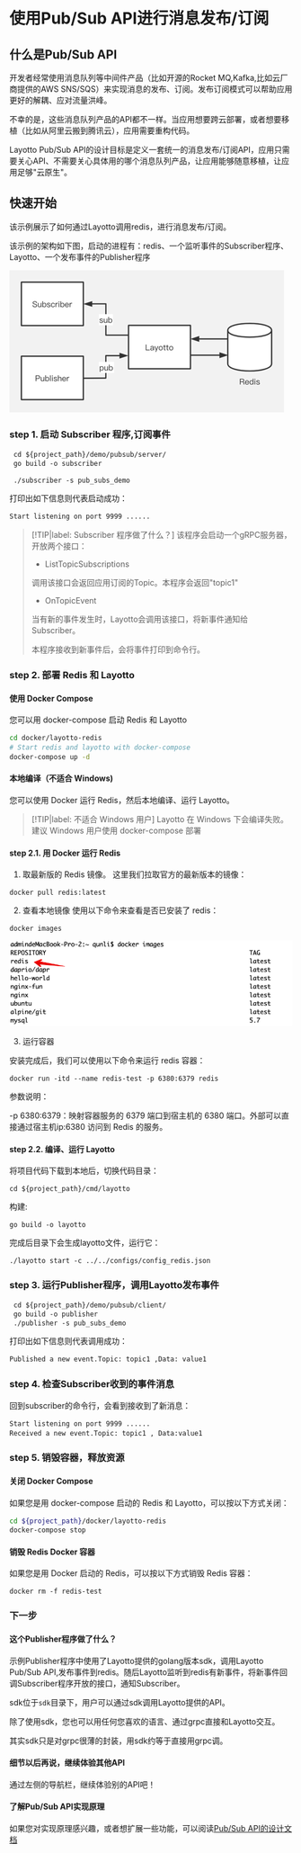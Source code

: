 # 使用Pub/Sub API进行消息发布/订阅
## 什么是Pub/Sub API
开发者经常使用消息队列等中间件产品（比如开源的Rocket MQ,Kafka,比如云厂商提供的AWS SNS/SQS）来实现消息的发布、订阅。发布订阅模式可以帮助应用更好的解耦、应对流量洪峰。

不幸的是，这些消息队列产品的API都不一样。当应用想要跨云部署，或者想要移植（比如从阿里云搬到腾讯云），应用需要重构代码。

Layotto Pub/Sub API的设计目标是定义一套统一的消息发布/订阅API，应用只需要关心API、不需要关心具体用的哪个消息队列产品，让应用能够随意移植，让应用足够"云原生"。

## 快速开始

该示例展示了如何通过Layotto调用redis，进行消息发布/订阅。

该示例的架构如下图，启动的进程有：redis、一个监听事件的Subscriber程序、Layotto、一个发布事件的Publisher程序

![img_1.png](../../../img/mq/start/img_1.png)

### step 1. 启动 Subscriber 程序,订阅事件
```shell
 cd ${project_path}/demo/pubsub/server/
 go build -o subscriber
```

```shell @background
 ./subscriber -s pub_subs_demo
```
打印出如下信息则代表启动成功：

```bash
Start listening on port 9999 ...... 
```

> [!TIP|label: Subscriber 程序做了什么？]
> 该程序会启动一个gRPC服务器，开放两个接口：
> - ListTopicSubscriptions
>
> 调用该接口会返回应用订阅的Topic。本程序会返回"topic1"
>
> - OnTopicEvent
>
> 当有新的事件发生时，Layotto会调用该接口，将新事件通知给Subscriber。
>
> 本程序接收到新事件后，会将事件打印到命令行。

### step 2. 部署 Redis 和 Layotto
<!-- tabs:start -->
#### **使用 Docker Compose**
您可以用 docker-compose 启动 Redis 和 Layotto

```bash
cd docker/layotto-redis
# Start redis and layotto with docker-compose
docker-compose up -d
```

#### **本地编译（不适合 Windows)**
您可以使用 Docker 运行 Redis，然后本地编译、运行 Layotto。

> [!TIP|label: 不适合 Windows 用户]
> Layotto 在 Windows 下会编译失败。建议 Windows 用户使用 docker-compose 部署

#### step 2.1. 用 Docker 运行 Redis
1. 取最新版的 Redis 镜像。
这里我们拉取官方的最新版本的镜像：

```shell
docker pull redis:latest
```

2. 查看本地镜像
   使用以下命令来查看是否已安装了 redis：

```shell
docker images
```
![img.png](../../../img/mq/start/img.png)

3. 运行容器

安装完成后，我们可以使用以下命令来运行 redis 容器：

```shell
docker run -itd --name redis-test -p 6380:6379 redis
```

参数说明：

-p 6380:6379：映射容器服务的 6379 端口到宿主机的 6380 端口。外部可以直接通过宿主机ip:6380 访问到 Redis 的服务。

#### step 2.2. 编译、运行 Layotto

将项目代码下载到本地后，切换代码目录：

```shell
cd ${project_path}/cmd/layotto
```

构建:

```shell @if.not.exist layotto
go build -o layotto
```

完成后目录下会生成layotto文件，运行它：

```shell @background
./layotto start -c ../../configs/config_redis.json
```
<!-- tabs:end -->

### step 3. 运行Publisher程序，调用Layotto发布事件

```shell
 cd ${project_path}/demo/pubsub/client/
 go build -o publisher
 ./publisher -s pub_subs_demo
```

打印出如下信息则代表调用成功：

```bash
Published a new event.Topic: topic1 ,Data: value1 
```

### step 4. 检查Subscriber收到的事件消息

回到subscriber的命令行，会看到接收到了新消息：

```bash
Start listening on port 9999 ...... 
Received a new event.Topic: topic1 , Data:value1 
```

### step 5. 销毁容器，释放资源
<!-- tabs:start -->
#### **关闭 Docker Compose**
如果您是用 docker-compose 启动的 Redis 和 Layotto，可以按以下方式关闭：

```bash
cd ${project_path}/docker/layotto-redis
docker-compose stop
```
#### **销毁 Redis Docker 容器**
如果您是用 Docker 启动的 Redis，可以按以下方式销毁 Redis 容器：

```shell
docker rm -f redis-test
```
<!-- tabs:end -->


### 下一步
#### 这个Publisher程序做了什么？
示例Publisher程序中使用了Layotto提供的golang版本sdk，调用Layotto Pub/Sub API,发布事件到redis。随后Layotto监听到redis有新事件，将新事件回调Subscriber程序开放的接口，通知Subscriber。

sdk位于`sdk`目录下，用户可以通过sdk调用Layotto提供的API。

除了使用sdk，您也可以用任何您喜欢的语言、通过grpc直接和Layotto交互。

其实sdk只是对grpc很薄的封装，用sdk约等于直接用grpc调。


#### 细节以后再说，继续体验其他API
通过左侧的导航栏，继续体验别的API吧！

#### 了解Pub/Sub API实现原理

如果您对实现原理感兴趣，或者想扩展一些功能，可以阅读[Pub/Sub API的设计文档](zh/design/pubsub/pubsub-api-and-compability-with-dapr-component.md)
